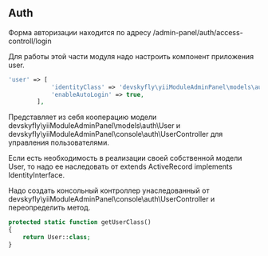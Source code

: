 ## Auth

Форма авторизации находится по адресу /admin-panel/auth/access-controll/login

Для работы этой части модуля надо настроить компонент приложения user.

```php
'user' => [
            'identityClass' => 'devskyfly\yiiModuleAdminPanel\models\auth\User',
            'enableAutoLogin' => true,
        ],
```

Представляет из себя кооперацию модели devskyfly\yiiModuleAdminPanel\models\auth\User и devskyfly\yiiModuleAdminPanel\console\auth\UserController
для управления пользователями.

Если есть необходимость в реализации своей собственной модели User, то надо ее наследовать от extends ActiveRecord implements IdentityInterface.

Надо создать консольный контроллер унаследованный от devskyfly\yiiModuleAdminPanel\console\auth\UserController и переопределить метод.

```php
protected static function getUserClass()
{
    return User::class;
}
```
